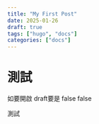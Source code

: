 ```yaml
---
title: "My First Post"
date: 2025-01-26
draft: true  
tags: ["hugo", "docs"]
categories: ["docs"]
---
```


# 測試  
如要開啟 draft要是 false 
false  

測試
